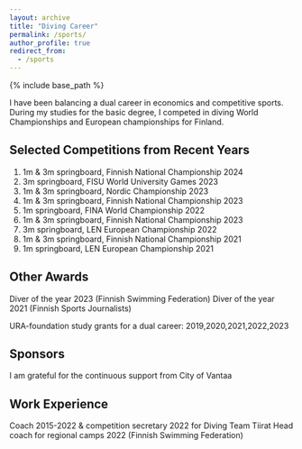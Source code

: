 ```yaml
---
layout: archive
title: "Diving Career"
permalink: /sports/
author_profile: true
redirect_from:
  - /sports
---
```


{% include base_path %}


I have been balancing a dual career in economics and competitive sports. During my studies for the basic degree, I competed in diving World Championships and European championships for Finland.

Selected Competitions from Recent Years
----

1. 1m & 3m springboard, Finnish National Championship 2024
10. 3m springboard, FISU World University Games 2023
2. 1m & 3m springboard, Nordic Championship 2023
1. 1m & 3m springboard, Finnish National Championship 2023
39. 1m springboard, FINA World Championship 2022
1. 1m & 3m springboard, Finnish National Championship 2023
19. 3m springboard, LEN European Championship 2022
1. 1m & 3m springboard, Finnish National Championship 2021
20. 1m springboard, LEN European Championship 2021

Other Awards
---

Diver of the year 2023 (Finnish Swimming Federation)
Diver of the year 2021 (Finnish Sports Journalists)

URA-foundation study grants for a dual career: 2019,2020,2021,2022,2023

Sponsors
---

I am grateful for the continuous support from City of Vantaa


Work Experience
---
Coach 2015-2022 & competition secretary 2022 for Diving Team Tiirat
Head coach for regional camps 2022 (Finnish Swimming Federation)


